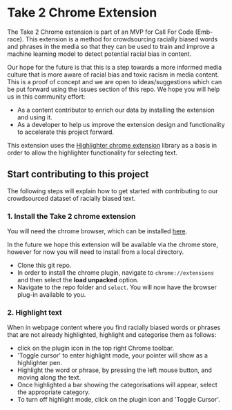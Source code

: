 # Take 2 Chrome Extension

The Take 2 Chrome extension is part of an MVP for Call For Code (Emb-race). This extension is a method for crowdsourcing racially biased words and phrases in the media so that they can be used to train and improve a machine learning model to detect potential racial bias in content. 

Our hope for the future is that this is a step towards a more informed media culture that is more aware of racial bias and toxic racism in media content. This is a proof of concept and we are open to ideas/suggestions which can be put forward using the issues section of this repo. We hope you will help us in this community effort:

- As a content contributor to enrich our data by installing the extension and using it.
- As a developer to help us improve the extension design and functionality to accelerate this project forward.


This extension uses the [Highlighter chrome extension](https://github.com/jeromepl/highlighter) library as a basis in order to allow the highlighter functionality for selecting text. 


## Start contributing to this project

The following steps will explain how to get started with contributing to our crowdsourced dataset of racially biased text. 


### 1. Install the Take 2 chrome extension

You will need the chrome browser, which can be installed [here](https://www.google.co.uk/chrome/?brand=CHBD&gclid=Cj0KCQjwjer4BRCZARIsABK4QeVAQkotXkLJlBvJS2V7R2q9__Gk3PchSyhorcBNAZXx7JJwbDeRrBYaAk3TEALw_wcB&gclsrc=aw.ds). 

In the future we hope this extension will be available via the chrome store, however for now you will need to install from a local directory. 

- Clone this git repo. 
- In order to install the chrome plugin, navigate to `chrome://extensions` and then select the **load unpacked** option. 
- Navigate to the repo folder and `select`. You will now have the browser plug-in available to you. 

### 2. Highlight text

When in webpage content where you find racially biased words or phrases that are not already highlighted, highlight and categorise them as follows:

- click on the plugin icon in the top right Chrome toolbar. 
- 'Toggle cursor' to enter highlight mode, your pointer will show as a highlighter pen.
- Highlight the word or phrase, by pressing the left mouse button, and moving along the text.
- Once highlighted a bar showing the categorisations will appear, select the appropriate category.
- To turn off highlight mode, click on the plugin icon and 'Toggle Cursor'.





